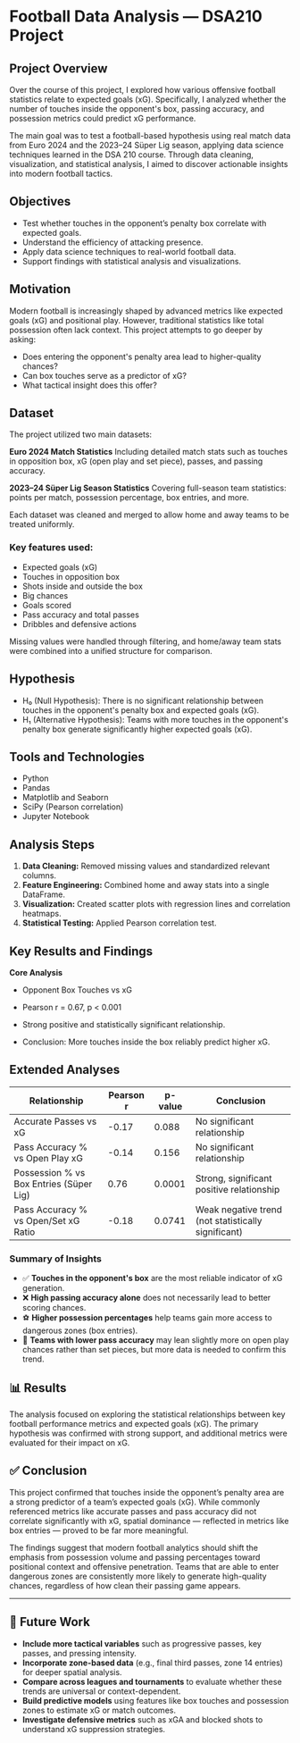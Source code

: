 
# Football Data Analysis — DSA210 Project

## Project Overview

Over the course of this project, I explored how various offensive football statistics relate to expected goals (xG). Specifically, I analyzed whether the number of touches inside the opponent's box, passing accuracy, and possession metrics could predict xG performance.

The main goal was to test a football-based hypothesis using real match data from Euro 2024 and the 2023–24 Süper Lig season, applying data science techniques learned in the DSA 210 course. Through data cleaning, visualization, and statistical analysis, I aimed to discover actionable insights into modern football tactics.

## Objectives

- Test whether touches in the opponent’s penalty box correlate with expected goals.
- Understand the efficiency of attacking presence.
- Apply data science techniques to real-world football data.
- Support findings with statistical analysis and visualizations.

## Motivation

Modern football is increasingly shaped by advanced metrics like expected goals (xG) and positional play. However, traditional statistics like total possession often lack context. This project attempts to go deeper by asking:

- Does entering the opponent's penalty area lead to higher-quality chances?
- Can box touches serve as a predictor of xG?
- What tactical insight does this offer?

## Dataset

The project utilized two main datasets:

**Euro 2024 Match Statistics**
Including detailed match stats such as touches in opposition box, xG (open play and set piece), passes, and passing accuracy.

**2023–24 Süper Lig Season Statistics**
Covering full-season team statistics: points per match, possession percentage, box entries, and more.

Each dataset was cleaned and merged to allow home and away teams to be treated uniformly.
### Key features used:

- Expected goals (xG)
- Touches in opposition box
- Shots inside and outside the box
- Big chances
- Goals scored
- Pass accuracy and total passes
- Dribbles and defensive actions

Missing values were handled through filtering, and home/away team stats were combined into a unified structure for comparison.

## Hypothesis

- H₀ (Null Hypothesis): There is no significant relationship between touches in the opponent's penalty box and expected goals (xG).
- H₁ (Alternative Hypothesis): Teams with more touches in the opponent's penalty box generate significantly higher expected goals (xG).

## Tools and Technologies

- Python
- Pandas
- Matplotlib and Seaborn
- SciPy (Pearson correlation)
- Jupyter Notebook

## Analysis Steps

1. **Data Cleaning:** Removed missing values and standardized relevant columns.
2. **Feature Engineering:** Combined home and away stats into a single DataFrame.
3. **Visualization:** Created scatter plots with regression lines and correlation heatmaps.
4. **Statistical Testing:** Applied Pearson correlation test.

## Key Results and Findings
**Core Analysis**
- Opponent Box Touches vs xG

-  Pearson r = 0.67, p < 0.001
-  Strong positive and statistically significant relationship.
-  Conclusion: More touches inside the box reliably predict higher xG.

## Extended Analyses

| Relationship                               | Pearson r | p-value | Conclusion                                    |
|--------------------------------------------|-----------|---------|-----------------------------------------------|
| Accurate Passes vs xG                      | -0.17     | 0.088   | No significant relationship                   |
| Pass Accuracy % vs Open Play xG           | -0.14     | 0.156   | No significant relationship                   |
| Possession % vs Box Entries (Süper Lig)   | 0.76      | 0.0001  | Strong, significant positive relationship     |
| Pass Accuracy % vs Open/Set xG Ratio      | -0.18     | 0.0741  | Weak negative trend (not statistically significant) |


### Summary of Insights

- ✅ **Touches in the opponent's box** are the most reliable indicator of xG generation.
- ❌ **High passing accuracy alone** does not necessarily lead to better scoring chances.
- ⚽ **Higher possession percentages** help teams gain more access to dangerous zones (box entries).
- 🔄 **Teams with lower pass accuracy** may lean slightly more on open play chances rather than set pieces, but more data is needed to confirm this trend.

  

## 📊 Results

The analysis focused on exploring the statistical relationships between key football performance metrics and expected goals (xG). The primary hypothesis was confirmed with strong support, and additional metrics were evaluated for their impact on xG.

## ✅ Conclusion

This project confirmed that touches inside the opponent’s penalty area are a strong predictor of a team’s expected goals (xG). While commonly referenced metrics like accurate passes and pass accuracy did not correlate significantly with xG, spatial dominance — reflected in metrics like box entries — proved to be far more meaningful.

The findings suggest that modern football analytics should shift the emphasis from possession volume and passing percentages toward positional context and offensive penetration. Teams that are able to enter dangerous zones are consistently more likely to generate high-quality chances, regardless of how clean their passing game appears.

---

## 🔮 Future Work

- **Include more tactical variables** such as progressive passes, key passes, and pressing intensity.
- **Incorporate zone-based data** (e.g., final third passes, zone 14 entries) for deeper spatial analysis.
- **Compare across leagues and tournaments** to evaluate whether these trends are universal or context-dependent.
- **Build predictive models** using features like box touches and possession zones to estimate xG or match outcomes.
- **Investigate defensive metrics** such as xGA and blocked shots to understand xG suppression strategies.

